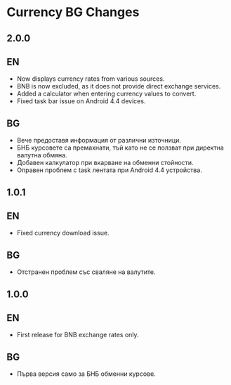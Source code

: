 Currency BG Changes
===================

## 2.0.0

## EN
  * Now displays currency rates from various sources.
  * BNB is now excluded, as it does not provide direct exchange services.
  * Added a calculator when entering currency values to convert.
  * Fixed task bar issue on Android 4.4 devices.

## BG
  * Вече предоставя информация от различни източници.
  * БНБ курсовете са премахнати, тъй като не се ползват при директна валутна обмяна.
  * Добавен калкулатор при вкарване на обменни стойности.
  * Оправен проблем с task лентата при Android 4.4 устройства.

## 1.0.1

## EN
  * Fixed currency download issue.

## BG
  * Отстранен проблем със сваляне на валутите.


## 1.0.0

## EN
  * First release for BNB exchange rates only.

## BG
  * Първа версия само за БНБ обменни курсове.
